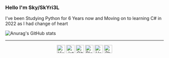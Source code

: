 ### Hello I'm Sky/SkYri3L
<p>
  I've been Studying Python for 6 Years now and Moving on to learning C# in 2022 as I had change of heart
</p>

![Anurag's GitHub stats](https://github-readme-stats.vercel.app/api?username=SkYri3L&show_icons=true&theme=radical)

---
<p align="center">
  <img alt="Visual Studio 2019" width="26px" src="https://MintLily.lgbt/img/icons/github/vs2019.png" />
  <img alt="JetBrains Rider" width="26px" src="https://MintLily.lgbt/img/icons/github/rider.png" />
  <img alt="GitHub" width="26px" src="https://MintLily.lgbt/img/icons/github/github.png" />
  <img alt="Blender3D" width="26px" src="https://MintLily.lgbt/img/icons/github/Blender.ico" />
  <img alt="Unity3D" width="26px" src="https://MintLily.lgbt/img/icons/github/unity.png" />
  <img alt="Photoshop CC" width="26px" src="https://MintLily.lgbt/img/icons/github/photoshop.png" />
</p>

